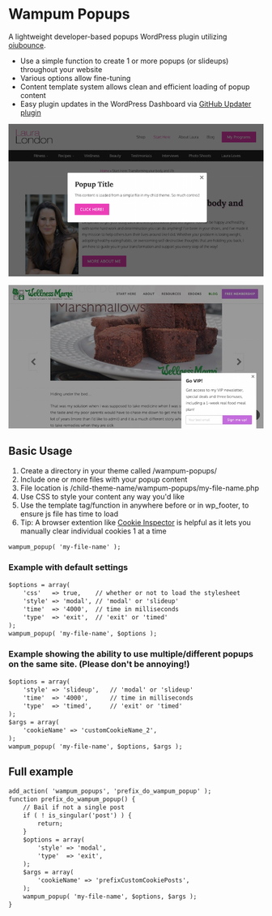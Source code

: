 # Wampum Popups
A lightweight developer-based popups WordPress plugin utilizing [oiubounce](https://github.com/carlsednaoui/ouibounce).
* Use a simple function to create 1 or more popups (or slideups) throughout your website
* Various options allow fine-tuning
* Content template system allows clean and efficient loading of popup content
* Easy plugin updates in the WordPress Dashboard via [GitHub Updater plugin](https://github.com/afragen/github-updater)

![Wampum Popups modal example](assets/wampum-popups-modal.png)

![Wampum Popups slideup example](assets/wampum-popups-slideup.jpg)

## Basic Usage
1. Create a directory in your theme called /wampum-popups/
1. Include one or more files with your popup content
1. File location is /child-theme-name/wampum-popups/my-file-name.php
1. Use CSS to style your content any way you'd like
1. Use the template tag/function in anywhere before or in wp_footer, to ensure js file has time to load
1. Tip: A browser extention like [Cookie Inspector](https://chrome.google.com/webstore/detail/cookie-inspector/jgbbilmfbammlbbhmmgaagdkbkepnijn) is helpful as it lets you manually clear individual cookies 1 at a time

```
wampum_popup( 'my-file-name' );
```

### Example with default settings

```
$options = array(
	'css'  	=> true, 	// whether or not to load the stylesheet
	'style'	=> 'modal', // 'modal' or 'slideup'
	'time'	=> '4000',  // time in milliseconds
	'type' 	=> 'exit',  // 'exit' or 'timed'
);
wampum_popup( 'my-file-name', $options );
```

### Example showing the ability to use multiple/different popups on the same site. (Please don't be annoying!)

```
$options = array(
	'style'	=> 'slideup', 	// 'modal' or 'slideup'
	'time'	=> '4000',  	// time in milliseconds
	'type'	=> 'timed',  	// 'exit' or 'timed'
);
$args = array(
	'cookieName' => 'customCookieName_2',
);
wampum_popup( 'my-file-name', $options, $args );
```

## Full example

```
add_action( 'wampum_popups', 'prefix_do_wampum_popup' );
function prefix_do_wampum_popup() {
	// Bail if not a single post
	if ( ! is_singular('post') ) {
		return;
	}
	$options = array(
		'style'	=> 'modal',
		'type'	=> 'exit',
	);
	$args = array(
    	'cookieName' => 'prefixCustomCookiePosts',
	);
    wampum_popup( 'my-file-name', $options, $args );
}
```